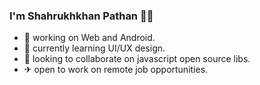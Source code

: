 ### I'm Shahrukhkhan Pathan 🐱‍👤

- 🔭 working on Web and Android.
- 🌱 currently learning UI/UX design.
- 👯 looking to collaborate on javascript open source libs.
- ✈  open to work on remote job opportunities.

<!--
**anindieprogrammer/anindieprogrammer** is a ✨ _special_ ✨ repository because its `README.md` (this file) appears on your GitHub profile.

Here are some ideas to get you started:

- 🔭 I’m currently working on ...
- 🤔 I’m looking for help with ...
- 💬 Ask me about ...
- 📫 How to reach me: ...
- 😄 Pronouns: ...
- ⚡ Fun fact: ...
-->
